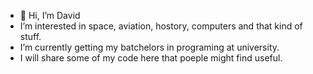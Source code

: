 - 👋 Hi, I’m David
- I’m interested in space, aviation, hostory, computers and that kind of stuff.
- I’m currently getting my batchelors in programing at university.
- I will share some of my code here that poeple might find useful.
